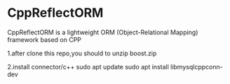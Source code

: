 # CppReflectORM
CppReflectORM is a lightweight ORM (Object-Relational Mapping) framework based on CPP

1.after clone this repo,you should to unzip boost.zip

2.install connector/c++
sudo apt update
sudo apt install libmysqlcppconn-dev


